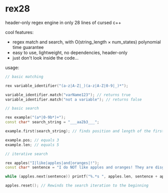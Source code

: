 # rex28
header-only regex engine in only 28 lines of cursed c++

cool features:
 - regex match and search, with O(string_length $\times$ num_states) polynomial time guarantee
 - easy to use, lightweight, no dependencies, header-only
 - just don't look inside the code...

usage:
```cpp
// basic matching

rex variable_identifier("(a-z|A-Z|_)(a-z|A-Z|0-9|_)*");

variable_identifier.match("varName123"); // returns true
variable_identifier.match("not a variable"); // returns false

// basic search

rex example("(a*|0-9b*)+");
const char* search_string = "___aa2b3___";

example.first(search_string); // finds position and length of the first match, returns whether the search was a success

example.pos; // equals 3
example.len; // equals 5

// iterative search

rex apples("I|like|apples|and|oranges|!");
const char* sentence = "I do NOT like apples and oranges! They are disgusting...";

while (apples.next(sentence)) printf("%.*s ", apples.len, sentence + apples.pos); // prints out "I like apples and oranges! "

apples.reset(); // Rewinds the search iteration to the beginning

```
